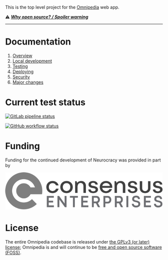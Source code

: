 This is the top level project for the [Omnipedia](https://omnipedia.app/) web
app.

⚠️ ***[Why open source? / Spoiler warning](https://omnipedia.app/open-source)***

----

# Documentation

1. [Overview](docs/overview.md)
2. [Local development](docs/local-dev.md)
3. [Testing](docs/testing.md)
4. [Deploying](docs/deploying.md)
5. [Security](docs/security.md)
6. [Major changes](docs/changes.md)

# Current test status

[![GitLab pipeline status](https://gitlab.com/neurocracy/omnipedia/omnipedia/badges/main/pipeline.svg?ignore_skipped=true&key_text=GitLab+pipeline&key_width=100)](https://gitlab.com/neurocracy/omnipedia/omnipedia/-/commits/main)

[![GitHub workflow status](https://github.com/neurocracy/omnipedia/actions/workflows/main.yml/badge.svg)](https://github.com/neurocracy/omnipedia/actions/workflows/main.yml)

# Funding

Funding for the continued development of Neurocracy was provided in part by

[![Consensus Enterprises](docs/assets/consensus-logo-horizontal.svg?v=1)](https://consensus.enterprises/)

# License

The entire Omnipedia codebase is released under [the GPLv3 (or later)
license](https://en.wikipedia.org/wiki/GNU_General_Public_License#Version_3);
Omnipedia is and will continue to be [free and open source software
(FOSS)](https://en.wikipedia.org/wiki/Free_and_open-source_software).
